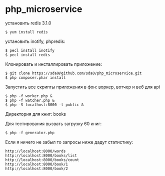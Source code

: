 # php_microservice

установить redis 3.1.0 


    $ yum install redis

установить inotify, phpredis:

    $ pecl install inotify
    $ pecl install redis

Клонировать и инсталлировать приложение:

    $ git clone https://sda0@github.com/sda0/php_microservice.git
    $ php composer.phar install 

Запустить все скрипты приложения в фон: воркер, вотчер и веб для api

    $ php -f worker.php &
    $ php -f watcher.php &
    $ php -S localhost:8000 -t public &

Директория для книг: books

Для тестирования вызвать загрузку 60 книг:

    $ php -f generator.php
    
Если я ничего не забыл то  запросы ниже дадут статистику:

    http://localhost:8000/words
    http://localhost:8000/books/list
    http://localhost:8000/books/count
    http://localhost:8000/book/1
    http://localhost:8000/book/2
    
